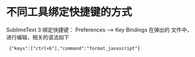 # 不同工具绑定快捷键的方式
SublimeText 3 绑定快捷键：
	Preferences --> Key Bindings 
	在弹出的 文件中，进行编辑，相关的语法如下 

	 {"keys":["ctrl+b"],"command":"format_javascript"}

